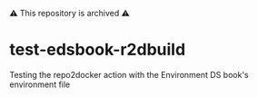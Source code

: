 :warning: This repository is archived :warning:
# test-edsbook-r2dbuild
Testing the repo2docker action with the Environment DS book's environment file
